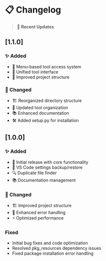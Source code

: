 # 📋 Changelog

> 📝 **Recent Updates**

## [1.1.0]
### ✨ Added
- 🎯 Menu-based tool access system
- 🔌 Unified tool interface
- 📁 Improved project structure

### 🔄 Changed
- 🏗️ Reorganized directory structure
- 🔧 Updated tool organization
- 📚 Enhanced documentation
- 🛠️ Added setup.py for installation

## [1.0.0]

### ✨ Added
- 🎯 Initial release with core functionality
- 💾 VS Code settings backup/restore
- 🔍 Duplicate file finder
- 📚 Documentation management

### 🔄 Changed
- 🏗️ Improved project structure
- 🐛 Enhanced error handling
- ⚡ Optimized performance

### Fixed
- Initial bug fixes and code optimization
- Resolved pkg_resources dependency issues
- Fixed package installation error handling
